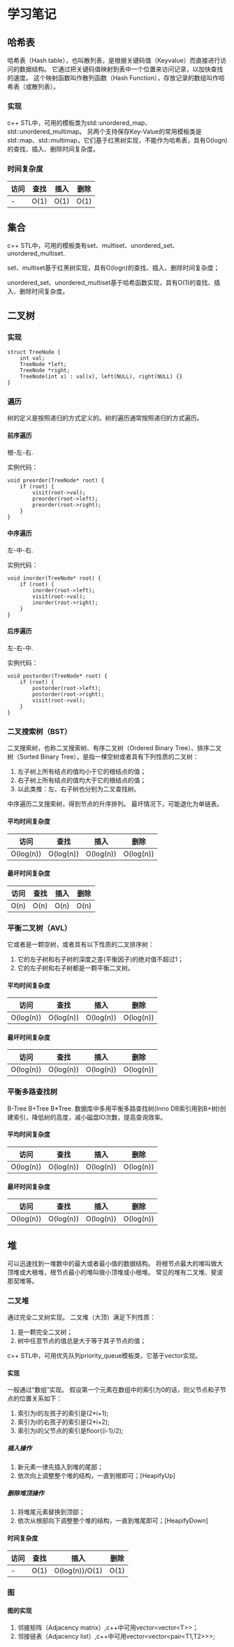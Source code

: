 # 学习笔记
## 哈希表
哈希表（Hash table），也叫散列表，是根据关键码值（Keyvalue）而直接进行访问的数据结构。
它通过把关键码值映射到表中一个位置来访问记录，以加快查找的速度。
这个映射函数叫作散列函数（Hash Function），存放记录的数组叫作哈希表（或散列表）。
### 实现
c++ STL中，可用的模板类为std::unordered_map、std::unordered_multimap。
另两个支持保存Key-Value的常用模板类是std::map、std::multimap，它们基于红黑树实现，不能作为哈希表，具有O(logn)的查找、插入、删除时间复杂度。
### 时间复杂度
|访问|查找|插入|删除|
|--|--|--|--|
|-|O(1)|O(1)|O(1)|
## 集合
c++ STL中，可用的模板类有set、multiset、unordered_set、unordered_multiset.

set、multiset基于红黑树实现，具有O(logn)的查找、插入、删除时间复杂度；

unordered_set、unordered_multiset基于哈希函数实现，具有O(1)的查找、插入、删除时间复杂度。
## 二叉树
### 实现
```
struct TreeNode {
    int val;
    TreeNode *left;
    TreeNode *right;
    TreeNode(int x) : val(x), left(NULL), right(NULL) {}
}
```
### 遍历
树的定义是按照递归的方式定义的。树的遍历通常按照递归的方式遍历。
#### 前序遍历
根-左-右.

实例代码：
```
void preorder(TreeNode* root) {
    if (root) {
        visit(root->val);
        preorder(root->left);
        preorder(root->right);
    }
}
```
#### 中序遍历
左-中-右.

实例代码：
```
void inorder(TreeNode* root) {
    if (root) {
        inorder(root->left);
        visit(root->val);
        inorder(root->right);
    }
}
```
#### 后序遍历
左-右-中.

实例代码：
```
void postorder(TreeNode* root) {
    if (root) {
        postorder(root->left);
        postorder(root->right);
        visit(root->val);
    }
}
```
### 二叉搜索树（BST）
二叉搜索树，也称二叉搜索树、有序二叉树（Ordered Binary Tree）、排序二叉树（Sorted Binary Tree），是指一棵空树或者具有下列性质的二叉树：
1. 左子树上所有结点的值均小于它的根结点的值；
2. 右子树上所有结点的值均大于它的根结点的值；
3. 以此类推：左、右子树也分别为二叉查找树。

中序遍历二叉搜索树，得到节点的升序排列。
最坏情况下，可能退化为单链表。
#### 平均时间复杂度
|访问|查找|插入|删除|
|--|--|--|--|
|O(log(n))|O(log(n))|O(log(n))|O(log(n))|
#### 最坏时间复杂度
|访问|查找|插入|删除|
|--|--|--|--|
|O(n)|O(n)|O(n)|O(n)|
### 平衡二叉树（AVL）
它或者是一颗空树，或者具有以下性质的二叉排序树：
1. 它的左子树和右子树的深度之差(平衡因子)的绝对值不超过1；
2. 它的左子树和右子树都是一颗平衡二叉树。
#### 平均时间复杂度
|访问|查找|插入|删除|
|--|--|--|--|
|O(log(n))|O(log(n))|O(log(n))|O(log(n))|
#### 最坏时间复杂度
|访问|查找|插入|删除|
|--|--|--|--|
|O(log(n))|O(log(n))|O(log(n))|O(log(n))|
### 平衡多路查找树
B-Tree B+Tree B*Tree.
数据库中多用平衡多路查找树(Inno DB索引用到B+树)创建索引，降低树的高度，减小磁盘IO次数，提高查询效率。
#### 平均时间复杂度
|访问|查找|插入|删除|
|--|--|--|--|
|O(log(n))|O(log(n))|O(log(n))|O(log(n))|
#### 最坏时间复杂度
|访问|查找|插入|删除|
|--|--|--|--|
|O(log(n))|O(log(n))|O(log(n))|O(log(n))|
## 堆
可以迅速找到一堆数中的最大或者最小值的数据结构。
将根节点最大的堆叫做大顶堆或大根堆，根节点最小的堆叫做小顶堆或小根堆。
常见的堆有二叉堆、斐波那契堆等。
### 二叉堆
通过完全二叉树实现。
二叉堆（大顶）满足下列性质：
1. 是一颗完全二叉树；
2. 树中任意节点的值总是大于等于其子节点的值；

c++ STL中，可用优先队列priority_queue模板类，它基于vector实现。
#### 实现
一般通过“数组”实现。
假设第一个元素在数组中的索引为0的话，则父节点和子节点的位置关系如下：
1. 索引为i的左孩子的索引是(2*i+1);
2. 索引为i的右孩子的索引是(2*i+2);
3. 索引为i的父节点的索引是floor((i-1)/2);
   
##### 插入操作
1. 新元素一律先插入到堆的尾部；
2. 依次向上调整整个堆的结构，一直到根即可；[HeapifyUp]
##### 删除堆顶操作
1. 将堆尾元素替换到顶部；
2. 依次从根部向下调整整个堆的结构，一直到堆尾即可；[HeapifyDown]
#### 时间复杂度
|访问|查找|插入|删除|
|--|--|--|--|
|-|O(1)|O(log(n))/O(1)|O(1)|
### 图
#### 图的实现
1. 邻接矩阵（Adjacency matrix）,c++中可用vector\<vector\<T>>；
2. 邻接链表（Adjacency list）,c++中可用vector\<vector\<pair\<T1,T2>>>;